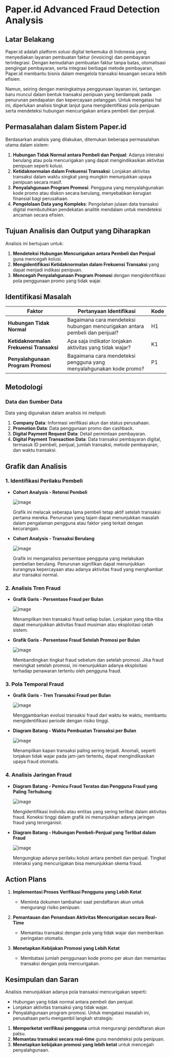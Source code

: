 # Paper.id Advanced Fraud Detection Analysis

## Latar Belakang
Paper.id adalah platform solusi digital terkemuka di Indonesia yang menyediakan layanan pembuatan faktur (invoicing) dan pembayaran terintegrasi. Dengan kemudahan pembuatan faktur tanpa batas, otomatisasi pengingat pembayaran, serta integrasi berbagai metode pembayaran, Paper.id membantu bisnis dalam mengelola transaksi keuangan secara lebih efisien.

Namun, seiring dengan meningkatnya penggunaan layanan ini, tantangan baru muncul dalam bentuk transaksi penipuan yang berdampak pada penurunan pendapatan dan kepercayaan pelanggan. Untuk mengatasi hal ini, diperlukan analisis tingkat lanjut guna mengidentifikasi pola penipuan serta mendeteksi hubungan mencurigakan antara pembeli dan penjual.

## Permasalahan dalam Sistem Paper.id
Berdasarkan analisis yang dilakukan, ditemukan beberapa permasalahan utama dalam sistem:
1. **Hubungan Tidak Normal antara Pembeli dan Penjual**: Adanya interaksi berulang atau pola mencurigakan yang dapat mengindikasikan aktivitas penipuan seperti kolusi.
2. **Ketidaknormalan dalam Frekuensi Transaksi**: Lonjakan aktivitas transaksi dalam waktu singkat yang mungkin menunjukkan upaya penipuan secara masif.
3. **Penyalahgunaan Program Promosi**: Pengguna yang menyalahgunakan kode promo atau diskon secara berulang, menyebabkan kerugian finansial bagi perusahaan.
4. **Pengelolaan Data yang Kompleks**: Pengolahan jutaan data transaksi digital membutuhkan pendekatan analitik mendalam untuk mendeteksi ancaman secara efisien.

## Tujuan Analisis dan Output yang Diharapkan
Analisis ini bertujuan untuk:
1. **Mendeteksi Hubungan Mencurigakan antara Pembeli dan Penjual** guna mencegah kolusi.
2. **Mengidentifikasi Ketidaknormalan dalam Frekuensi Transaksi** yang dapat menjadi indikasi penipuan.
3. **Mencegah Penyalahgunaan Program Promosi** dengan mengidentifikasi pola penggunaan promo yang tidak wajar.

## Identifikasi Masalah
| Faktor | Pertanyaan Identifikasi | Kode |
|--------|-------------------------|------|
| **Hubungan Tidak Normal** | Bagaimana cara mendeteksi hubungan mencurigakan antara pembeli dan penjual? | H1 |
| **Ketidaknormalan Frekuensi Transaksi** | Apa saja indikator lonjakan aktivitas yang tidak wajar? | K1 |
| **Penyalahgunaan Program Promosi** | Bagaimana cara mendeteksi pengguna yang menyalahgunakan kode promo? | P1 |

## Metodologi
### Data dan Sumber Data
Data yang digunakan dalam analisis ini meliputi:
1. **Company Data**: Informasi verifikasi akun dan status perusahaan.
2. **Promotion Data**: Data penggunaan promo dan cashback.
3. **Digital Payment Request Data**: Detail permintaan pembayaran.
4. **Digital Payment Transaction Data**: Data transaksi pembayaran digital, termasuk ID pembeli, penjual, jumlah transaksi, metode pembayaran, dan waktu transaksi.


## Grafik dan Analisis

### 1. Identifikasi Perilaku Pembeli
- **Cohort Analysis - Retensi Pembeli**
  
  ![image](https://github.com/user-attachments/assets/a65ec5dc-2800-4fe1-936d-5b51301d9b65)

  Grafik ini melacak seberapa lama pembeli tetap aktif setelah transaksi pertama mereka. Penurunan yang tajam dapat menunjukkan masalah dalam pengalaman pengguna atau faktor yang terkait dengan kecurangan.

- **Cohort Analysis - Transaksi Berulang**
  
  ![image](https://github.com/user-attachments/assets/5ad0b105-5139-436a-aab7-45c09c583ef6)

  Grafik ini menganalisis persentase pengguna yang melakukan pembelian berulang. Penurunan signifikan dapat menunjukkan kurangnya kepercayaan atau adanya aktivitas fraud yang menghambat alur transaksi normal.

### 2. Analisis Tren Fraud
- **Grafik Garis - Persentase Fraud per Bulan**

  ![image](https://github.com/user-attachments/assets/3874b6d5-b90e-4be3-bbd5-9fb6777e937c)

  Menampilkan tren transaksi fraud setiap bulan. Lonjakan yang tiba-tiba dapat menunjukkan aktivitas fraud musiman atau eksploitasi celah sistem.

- **Grafik Garis - Persentase Fraud Setelah Promosi per Bulan**

  ![image](https://github.com/user-attachments/assets/fb952103-8b30-43ea-9611-abfa17004dcb)

  Membandingkan tingkat fraud sebelum dan setelah promosi. Jika fraud meningkat setelah promosi, ini menunjukkan adanya eksploitasi terhadap penawaran tertentu oleh pengguna fraud.

### 3. Pola Temporal Fraud
- **Grafik Garis - Tren Transaksi Fraud per Bulan**

  ![image](https://github.com/user-attachments/assets/3b944a1c-e4b0-4a25-bcf1-85edd3290d74)

  Menggambarkan evolusi transaksi fraud dari waktu ke waktu, membantu mengidentifikasi periode dengan risiko tinggi.

- **Diagram Batang - Waktu Pembuatan Transaksi per Bulan**

  ![image](https://github.com/user-attachments/assets/1c234b1a-32c3-4d8c-8f9f-95d1eee37274)

  Menampilkan kapan transaksi paling sering terjadi. Anomali, seperti lonjakan tidak wajar pada jam-jam tertentu, dapat mengindikasikan upaya fraud otomatis.

### 4. Analisis Jaringan Fraud
- **Diagram Batang - Pemicu Fraud Teratas dan Pengguna Fraud yang Paling Terhubung**

  ![image](https://github.com/user-attachments/assets/75d39185-4313-44a8-a1c7-ad5e8aae510d)

  Mengidentifikasi individu atau entitas yang sering terlibat dalam aktivitas fraud. Koneksi tinggi dalam grafik ini menunjukkan adanya jaringan fraud yang terorganisir.

- **Diagram Batang - Hubungan Pembeli-Penjual yang Terlibat dalam Fraud**

  ![image](https://github.com/user-attachments/assets/999b932b-9989-4c92-a860-73776926eb43)

  Mengungkap adanya perilaku kolusi antara pembeli dan penjual. Tingkat interaksi yang mencurigakan bisa menunjukkan skema fraud.


## Action Plans
1. **Implementasi Proses Verifikasi Pengguna yang Lebih Ketat**
   - Meminta dokumen tambahan saat pendaftaran akun untuk mengurangi risiko penipuan.
   
2. **Pemantauan dan Penandaan Aktivitas Mencurigakan secara Real-Time**
   - Memantau transaksi dengan pola yang tidak wajar dan memberikan peringatan otomatis.
   
3. **Menetapkan Kebijakan Promosi yang Lebih Ketat**
   - Membatasi jumlah penggunaan kode promo per akun dan memantau transaksi dengan pola mencurigakan.

## Kesimpulan dan Saran
Analisis menunjukkan adanya pola transaksi mencurigakan seperti:
- Hubungan yang tidak normal antara pembeli dan penjual.
- Lonjakan aktivitas transaksi yang tidak wajar.
- Penyalahgunaan program promosi.
Untuk mengatasi masalah ini, perusahaan perlu mengambil langkah strategis:
1. **Memperketat verifikasi pengguna** untuk mengurangi pendaftaran akun palsu.
2. **Memantau transaksi secara real-time** guna mendeteksi pola penipuan.
3. **Menetapkan kebijakan promosi yang lebih ketat** untuk mencegah penyalahgunaan.


